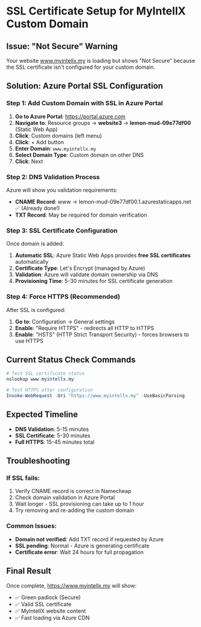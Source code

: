 # SSL Certificate Setup for MyIntellX Custom Domain

## Issue: "Not Secure" Warning
Your website www.myintellx.my is loading but shows "Not Secure" because the SSL certificate isn't configured for your custom domain.

## Solution: Azure Portal SSL Configuration

### Step 1: Add Custom Domain with SSL in Azure Portal

1. **Go to Azure Portal**: https://portal.azure.com
2. **Navigate to**: Resource groups → **website3** → **lemon-mud-09e77df00** (Static Web App)
3. **Click**: Custom domains (left menu)
4. **Click**: + Add button
5. **Enter Domain**: `www.myintellx.my`
6. **Select Domain Type**: Custom domain on other DNS
7. **Click**: Next

### Step 2: DNS Validation Process

Azure will show you validation requirements:
- **CNAME Record**: www → lemon-mud-09e77df00.1.azurestaticapps.net ✅ (Already done!)
- **TXT Record**: May be required for domain verification

### Step 3: SSL Certificate Configuration

Once domain is added:
1. **Automatic SSL**: Azure Static Web Apps provides **free SSL certificates** automatically
2. **Certificate Type**: Let's Encrypt (managed by Azure)
3. **Validation**: Azure will validate domain ownership via DNS
4. **Provisioning Time**: 5-30 minutes for SSL certificate generation

### Step 4: Force HTTPS (Recommended)

After SSL is configured:
1. **Go to**: Configuration → General settings
2. **Enable**: "Require HTTPS" - redirects all HTTP to HTTPS
3. **Enable**: "HSTS" (HTTP Strict Transport Security) - forces browsers to use HTTPS

## Current Status Check Commands

```powershell
# Test SSL certificate status
nslookup www.myintellx.my

# Test HTTPS after configuration
Invoke-WebRequest -Uri "https://www.myintellx.my" -UseBasicParsing
```

## Expected Timeline
- **DNS Validation**: 5-15 minutes
- **SSL Certificate**: 5-30 minutes  
- **Full HTTPS**: 15-45 minutes total

## Troubleshooting

### If SSL fails:
1. Verify CNAME record is correct in Namecheap
2. Check domain validation in Azure Portal
3. Wait longer - SSL provisioning can take up to 1 hour
4. Try removing and re-adding the custom domain

### Common Issues:
- **Domain not verified**: Add TXT record if requested by Azure
- **SSL pending**: Normal - Azure is generating certificate
- **Certificate error**: Wait 24 hours for full propagation

## Final Result
Once complete, https://www.myintellx.my will show:
- ✅ Green padlock (Secure)
- ✅ Valid SSL certificate
- ✅ MyIntellX website content
- ✅ Fast loading via Azure CDN